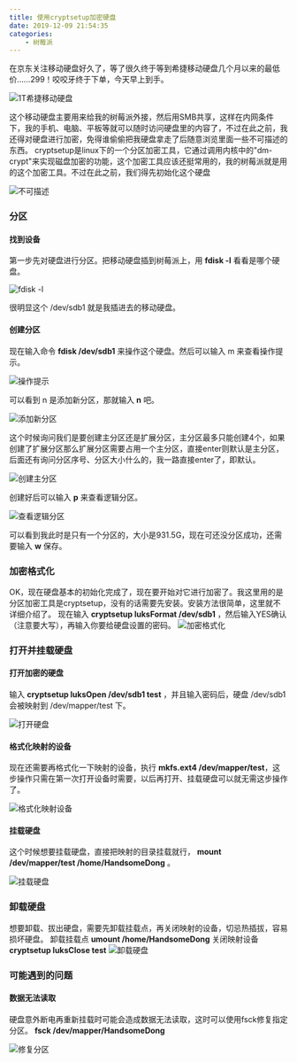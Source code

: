 ```yaml
---
title: 使用cryptsetup加密硬盘
date: 2019-12-09 21:54:35
categories: 
    - 树莓派
---
```

在京东关注移动硬盘好久了，等了很久终于等到希捷移动硬盘几个月以来的最低价……299！咬咬牙终于下单，今天早上到手。


![1T希捷移动硬盘](https://s2.loli.net/2023/07/19/Eplcnd6wJ5kBa9P.jpg)


这个移动硬盘主要用来给我的树莓派外接，然后用SMB共享，这样在内网条件下，我的手机、电脑、平板等就可以随时访问硬盘里的内容了，不过在此之前，我还得对硬盘进行加密，免得谁偷偷把我硬盘拿走了后随意浏览里面一些不可描述的东西。
cryptsetup是linux下的一个分区加密工具，它通过调用内核中的"dm-crypt"来实现磁盘加密的功能，这个加密工具应该还挺常用的，我的树莓派就是用的这个加密工具。不过在此之前，我们得先初始化这个硬盘

![不可描述](https://s2.loli.net/2023/07/19/3WxiDyncuBOZk1q.jpg)


### 分区

#### 找到设备
第一步先对硬盘进行分区。把移动硬盘插到树莓派上，用 **fdisk -l** 看看是哪个硬盘。

![fdisk -l](https://s2.loli.net/2023/07/19/eHoL7msGJdWiXI1.jpg)

很明显这个 /dev/sdb1 就是我插进去的移动硬盘。

#### 创建分区

现在输入命令 **fdisk /dev/sdb1** 来操作这个硬盘。然后可以输入 m 来查看操作提示。

![操作提示](https://s2.loli.net/2023/07/19/rsFEMj7XRoIdzmU.jpg)


可以看到 n 是添加新分区，那就输入 **n** 吧。

![添加新分区](https://s2.loli.net/2023/07/19/ovxlKT682Jm4D3Z.jpg)

这个时候询问我们是要创建主分区还是扩展分区，主分区最多只能创建4个，如果创建了扩展分区那么扩展分区需要占用一个主分区，直接enter则默认是主分区，后面还有询问分区序号、分区大小什么的，我一路直接enter了，即默认。

![创建主分区](https://s2.loli.net/2023/07/19/YCFzdca9Q8Ju41U.jpg)


创建好后可以输入 **p** 来查看逻辑分区。

![查看逻辑分区](https://s2.loli.net/2023/07/19/TFcEHC8DkxQryK7.jpg)

可以看到我此时是只有一个分区的，大小是931.5G，现在可还没分区成功，还需要输入 **w** 保存。

### 加密格式化
OK，现在硬盘基本的初始化完成了，现在要开始对它进行加密了。我这里用的是分区加密工具是cryptsetup，没有的话需要先安装。安装方法很简单，这里就不详细介绍了。
现在输入 **cryptsetup luksFormat /dev/sdb1** ，然后输入YES确认（注意要大写），再输入你要给硬盘设置的密码。
![加密格式化](https://s2.loli.net/2023/07/19/l7fdZCen8NJMRp2.jpg)

### 打开并挂载硬盘
#### 打开加密的硬盘

输入 **cryptsetup luksOpen /dev/sdb1 test** ，并且输入密码后，硬盘 /dev/sdb1 会被映射到 /dev/mapper/test 下。

![打开硬盘](https://s2.loli.net/2023/07/19/ilZHdaYOQ84rT1D.jpg)


#### 格式化映射的设备
现在还需要再格式化一下映射的设备，执行 **mkfs.ext4 /dev/mapper/test**，这步操作只需在第一次打开设备时需要，以后再打开、挂载硬盘可以就无需这步操作了。

![格式化映射设备](https://s2.loli.net/2023/07/19/kDg42AHKQ7CqGOe.jpg)

#### 挂载硬盘
这个时候想要挂载硬盘，直接把映射的目录挂载就行， **mount /dev/mapper/test /home/HandsomeDong** 。

![挂载硬盘](https://s2.loli.net/2023/07/19/vRxLehsAQToXDwN.jpg)


### 卸载硬盘

想要卸载、拔出硬盘，需要先卸载挂载点，再关闭映射的设备，切忌热插拔，容易损坏硬盘。
卸载挂载点 **umount /home/HandsomeDong**
关闭映射设备 **cryptsetup luksClose test**
![卸载硬盘](https://s2.loli.net/2023/07/19/LO8etlr17kXp6VP.jpg)
### 可能遇到的问题
#### 数据无法读取
硬盘意外断电再重新挂载时可能会造成数据无法读取，这时可以使用fsck修复指定分区。
**fsck /dev/mapper/HandsomeDong**

![修复分区](https://s2.loli.net/2023/07/19/M4UCybjR5ahVZDQ.jpg)



